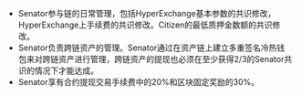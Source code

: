 * Senator参与链的日常管理，包括HyperExchange基本参数的共识修改，HyperExchange上手续费的共识修改。Citizen的最低质押金数额的共识修改。
* Senator负责跨链资产的管理。Senator通过在资产链上建立多重签名冷热钱包来对跨链资产进行管理，跨链资产的提现也必须在至少获得2/3的Senator共识的情况下才能达成。
* Senator享有合约提现交易手续费中的20%和区块固定奖励的30%。